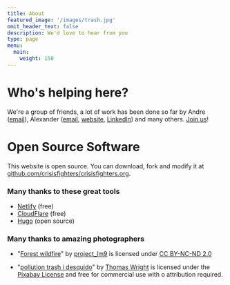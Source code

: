 ```yaml
---
title: About
featured_image: '/images/trash.jpg'
omit_header_text: false
description: We'd love to hear from you
type: page
menu:
  main:
    weight: 150
---
```


# Who's helping here?
We're a group of friends, a lot of work has been done so far by Andre ([email](mailto:andre@crisisfighters.org)), Alexander ([email](mailto:alexander@crisisfighters.org), [website](https://www.alexthiel.de), [LinkedIn](https://www.linkedin.com/in/reasn/)) and many others. [Join us](contact)!

# Open Source Software
This website is open source. You can download, fork and modify it at [github.com/crisisfighters/crisisfighters.org](https://github.com/crisisfighters/crisisfighters.org/).

### Many thanks to these great tools
* [Netlify](https://netlify.com) (free)
* [CloudFlare](https://cloudflare.com) (free)
* [Hugo](https://gohugo.io) (open source)

### Many thanks to amazing photographers

* "[Forest wildfire](https://www.flickr.com/photos/132152588@N03/22412407671)" by [project_lm9](https://www.flickr.com/photos/132152588@N03) is licensed under [CC BY-NC-ND 2.0](https://creativecommons.org/licenses/by-nc-nd/2.0/?ref=ccsearch&atype=rich)

* "[pollution trash i desquido](https://pixabay.com/photos/pollution-trash-i-desquido-1861133)" by [Thomas Wright](https://pixabay.com/users/BilingualColombia-3851956) is licensed under the [Pixabay License](https://pixabay.com/service/license/) and free for commercial use with o attribution required.
